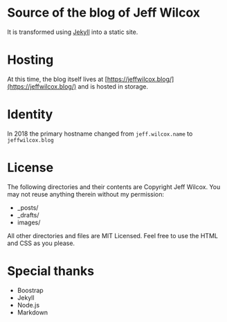 # Source of the blog of Jeff Wilcox

It is transformed using [Jekyll](https://github.com/mojombo/jekyll) into a static site.

# Hosting

At this time, the blog itself lives at [https://jeffwilcox.blog/](https://jeffwilcox.blog/) and is 
hosted in storage.

# Identity

In 2018 the primary hostname changed from `jeff.wilcox.name` to `jeffwilcox.blog`

# License

The following directories and their contents are Copyright Jeff Wilcox. You may not reuse anything therein without my permission:

* _posts/
* _drafts/
* images/

All other directories and files are MIT Licensed. Feel free to use the HTML and CSS as you please.

# Special thanks

- Boostrap
- Jekyll
- Node.js
- Markdown
